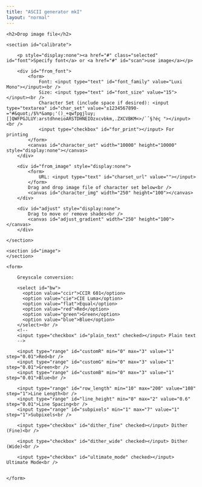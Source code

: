 ```yaml
---
title: "ASCII generator mkI"
layout: "normal"
---
```


<div id="container">

<div id="sidebar">

	<h2>Drop image file</h2>

	<section id="calibrate">

		<p style="display:none"><a href="#" class="selected" id="font">Specify font</a> or <a href="#" id="scan">use image</a></p>

		<div id="from_font">
			<form>
				Font: <input type="text" id="font_family" value="Luxi Mono"></input><br />
				Size: <input type="text" id="font_size" value="15"></input><br />
				Character Set (include space if desired): <input type="textarea" id="char_set" value="±1234567890-=°#&quot;/$%*&amp;'()_+qwfpgjluy;[]QWFPGJLUY:arstdhneioARSTDHNEIOzxcvbkm,.ZXCVBKM<>/`ˆ§?éç "></input><br />			
				<input type="checkbox" id="for_print"></input> For printing
			</form>
			<canvas id="character_set" width="10000" height="10000" style="display:none"></canvas>
		</div>

		<div id="from_image" style="display:none">
			<form>
				URL: <input type="text" id="charset_url" value=""></input>
			</form>
			Drag and drop image file of character set below<br />
			<canvas id="character_img" width="250" height="100"></canvas>
		</div>

		<div id="adjust" style="display:none">
			Drag to move or remove shades<br />
			<canvas id="adjust_gradient" width="250" height="100"></canvas>
		</div>

	</section>

	<section id="image">
	</section>

	<form>

		Greyscale conversion: 

		<select id="bw">
		  <option value="ccir">CCIR 601</option>
		  <option value="cie">CIE Luma</option>
		  <option value="flat">Equal</option>
		  <option value="red">Red</option>
		  <option value="green">Green</option>
		  <option value="blue">Blue</option>
		</select><br />
		<!--
		<input type="checkbox" id="plain_text" checked></input> Plain text 
		-->

		<input type="range" id="customR" min="0" max="3" value="1" step="0.01">Red<br />
		<input type="range" id="customG" min="0" max="3" value="1" step="0.01">Green<br />
		<input type="range" id="customB" min="0" max="3" value="1" step="0.01">Blue<br />

		<input type="range" id="row_length" min="10" max="200" value="108" step="1">Line Length<br />
		<input type="range" id="line_height" min="0" max="2" value="0.6" step="0.01">Line Spacing<br />
		<input type="range" id="subpixels" min="1" max="7" value="1" step="1">Subpixels<br />

		<input type="checkbox" id="dither_fine" checked></input> Dither (Fine)<br />

		<input type="checkbox" id="dither_wide" checked></input> Dither (Wide)<br />

		<input type="checkbox" id="ultimate_mode" checked></input> Ultimate Mode<br />


	</form>

</div> <!-- end sidebar -->

<div id="preview">
	<pre id="output_ascii"></pre>
	<canvas id="preview_result" width="500" height="500" style="display:none"></canvas>
</div>


</div>